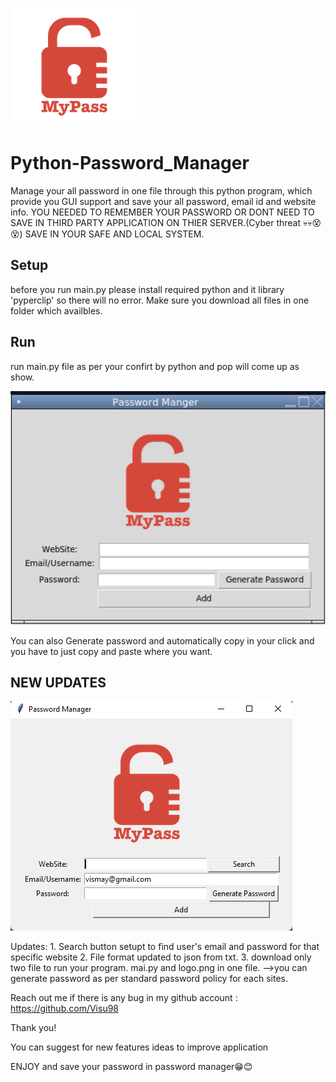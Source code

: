 ![Logo](./logo.png)
# Python-Password_Manager
Manage your all password in one file through this python program, which provide you GUI support and save your all password, email id and website info.
YOU NEEDED TO REMEMBER YOUR PASSWORD OR DONT NEED TO SAVE IN THIRD PARTY APPLICATION ON THIER SERVER.(Cyber threat 💀💀😵😵) SAVE IN YOUR SAFE AND LOCAL SYSTEM.


## Setup
before you run main.py please install required python and it library 'pyperclip' so there will no error.
Make sure you download all files in one folder which availbles.


## Run
run main.py file as per your confirt by python and pop will come up as show.


![GUI Window of Password Manager](./ss1.png)


You can also Generate password and automatically copy in your click and you have to just copy and paste where you want.


## NEW UPDATES

![GUI Window of Password Manager with search option](./ss2.png)

Updates: 1. Search button setupt to find user's email and password for that specific website
         2. File format updated to json from txt.
         3. download only two file to run your program. mai.py and logo.png in one file.
-->you can generate password as per standard password policy for each sites.
         
Reach out me if there is any bug in my github account : https://github.com/Visu98

Thank you!

You can suggest for new features ideas to improve application

ENJOY and save your password in password manager😁😊
